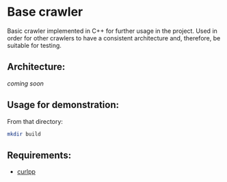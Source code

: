 # Base crawler
Basic crawler implemented in C++ for further usage in the project.
Used in order for other crawlers to have a consistent architecture and, therefore,
be suitable for testing.

## Architecture:

_coming soon_

## Usage for demonstration:
From that directory:
```bash
mkdir build

```
## Requirements:
* [curlpp](https://www.curlpp.org/)

